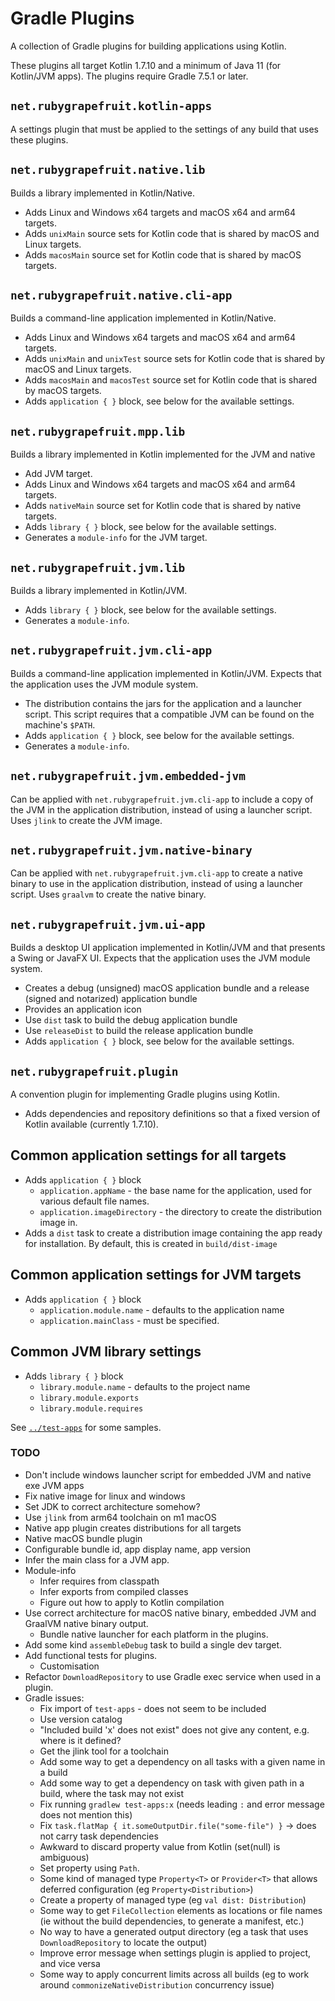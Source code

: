 # Gradle Plugins

A collection of Gradle plugins for building applications using Kotlin.

These plugins all target Kotlin 1.7.10 and a minimum of Java 11 (for Kotlin/JVM apps). The plugins require
Gradle 7.5.1 or later.

## `net.rubygrapefruit.kotlin-apps`

A settings plugin that must be applied to the settings of any build that uses these plugins.

## `net.rubygrapefruit.native.lib`

Builds a library implemented in Kotlin/Native.

- Adds Linux and Windows x64 targets and macOS x64 and arm64 targets.
- Adds `unixMain` source sets for Kotlin code that is shared by macOS and Linux targets.
- Adds `macosMain` source set for Kotlin code that is shared by macOS targets.

## `net.rubygrapefruit.native.cli-app`

Builds a command-line application implemented in Kotlin/Native.

- Adds Linux and Windows x64 targets and macOS x64 and arm64 targets.
- Adds `unixMain` and `unixTest` source sets for Kotlin code that is shared by macOS and Linux targets.
- Adds `macosMain` and `macosTest` source set for Kotlin code that is shared by macOS targets.
- Adds `application { }` block, see below for the available settings.

## `net.rubygrapefruit.mpp.lib`

Builds a library implemented in Kotlin implemented for the JVM and native

- Add JVM target.
- Adds Linux and Windows x64 targets and macOS x64 and arm64 targets.
- Adds `nativeMain` source set for Kotlin code that is shared by native targets.
- Adds `library { }` block, see below for the available settings.
- Generates a `module-info` for the JVM target.

## `net.rubygrapefruit.jvm.lib`

Builds a library implemented in Kotlin/JVM.

- Adds `library { }` block, see below for the available settings.
- Generates a `module-info`.

## `net.rubygrapefruit.jvm.cli-app`

Builds a command-line application implemented in Kotlin/JVM.
Expects that the application uses the JVM module system.

- The distribution contains the jars for the application and a launcher script. 
  This script requires that a compatible JVM can be found on the machine's `$PATH`. 
- Adds `application { }` block, see below for the available settings.
- Generates a `module-info`.

## `net.rubygrapefruit.jvm.embedded-jvm`

Can be applied with `net.rubygrapefruit.jvm.cli-app` to include a copy of the JVM in the application distribution,
instead of using a launcher script. Uses `jlink` to create the JVM image.

## `net.rubygrapefruit.jvm.native-binary`

Can be applied with `net.rubygrapefruit.jvm.cli-app` to create a native binary to use in the application distribution,
instead of using a launcher script. Uses `graalvm` to create the native binary.

## `net.rubygrapefruit.jvm.ui-app`

Builds a desktop UI application implemented in Kotlin/JVM and that presents a Swing or JavaFX UI.
Expects that the application uses the JVM module system.

- Creates a debug (unsigned) macOS application bundle and a release (signed and notarized) application bundle
- Provides an application icon
- Use `dist` task to build the debug application bundle
- Use `releaseDist` to build the release application bundle
- Adds `application { }` block, see below for the available settings.

## `net.rubygrapefruit.plugin`

A convention plugin for implementing Gradle plugins using Kotlin.

- Adds dependencies and repository definitions so that a fixed version of Kotlin available (currently 1.7.10).

## Common application settings for all targets

- Adds `application { }` block
  - `application.appName` - the base name for the application, used for various default file names.
  - `application.imageDirectory` - the directory to create the distribution image in.
- Adds a `dist` task to create a distribution image containing the app ready for installation.
  By default, this is created in `build/dist-image`

## Common application settings for JVM targets

- Adds `application { }` block
  - `application.module.name` - defaults to the application name
  - `application.mainClass` - must be specified.

## Common JVM library settings

- Adds `library { }` block
  - `library.module.name` - defaults to the project name 
  - `library.module.exports` 
  - `library.module.requires` 

See [`../test-apps`](../test-apps/) for some samples.

### TODO

- Don't include windows launcher script for embedded JVM and native exe JVM apps
- Fix native image for linux and windows
- Set JDK to correct architecture somehow?
- Use `jlink` from arm64 toolchain on m1 macOS
- Native app plugin creates distributions for all targets
- Native macOS bundle plugin
- Configurable bundle id, app display name, app version
- Infer the main class for a JVM app.
- Module-info
  - Infer requires from classpath
  - Infer exports from compiled classes
  - Figure out how to apply to Kotlin compilation
- Use correct architecture for macOS native binary, embedded JVM and GraalVM native binary output.
  - Bundle native launcher for each platform in the plugins.
- Add some kind `assembleDebug` task to build a single dev target.
- Add functional tests for plugins.
  - Customisation
- Refactor `DownloadRepository` to use Gradle exec service when used in a plugin.
- Gradle issues:
  - Fix import of `test-apps` - does not seem to be included
  - Use version catalog
  - "Included build 'x' does not exist" does not give any content, e.g. where is it defined?
  - Get the jlink tool for a toolchain
  - Add some way to get a dependency on all tasks with a given name in a build
  - Add some way to get a dependency on task with given path in a build, where the task may not exist
  - Fix running `gradlew test-apps:x` (needs leading `:` and error message does not mention this) 
  - Fix `task.flatMap { it.someOutputDir.file("some-file") }` -> does not carry task dependencies
  - Awkward to discard property value from Kotlin (set(null) is ambiguous)
  - Set property using `Path`.
  - Some kind of managed type `Property<T>` or `Provider<T>` that allows deferred configuration (eg `Property<Distribution>`)
  - Create a property of managed type (eg `val dist: Distribution`)
  - Some way to get `FileCollection` elements as locations or file names (ie without the build dependencies, to generate a manifest, etc.)
  - No way to have a generated output directory (eg a task that uses `DownloadRepository` to locate the output)
  - Improve error message when settings plugin is applied to project, and vice versa
  - Some way to apply concurrent limits across all builds (eg to work around `commonizeNativeDistribution` concurrency issue)
